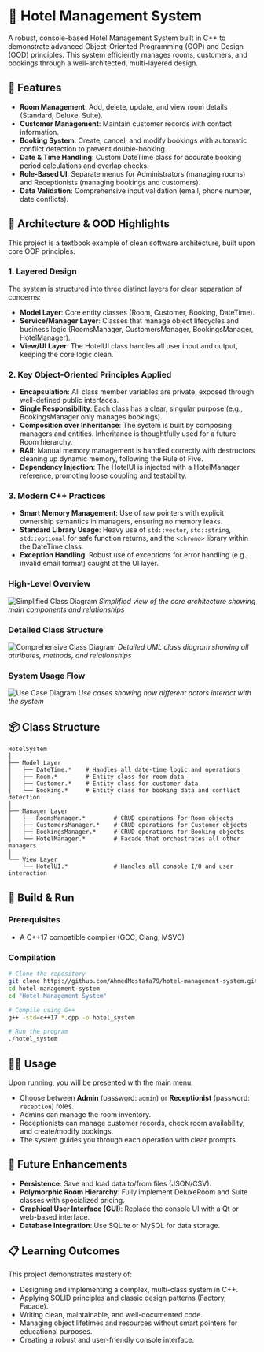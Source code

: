 # 🏨 Hotel Management System
A robust, console-based Hotel Management System built in C++ to demonstrate advanced Object-Oriented Programming (OOP) and Design (OOD) principles. This system efficiently manages rooms, customers, and bookings through a well-architected, multi-layered design.

## 🚀 Features
- **Room Management**: Add, delete, update, and view room details (Standard, Deluxe, Suite).
- **Customer Management**: Maintain customer records with contact information.
- **Booking System**: Create, cancel, and modify bookings with automatic conflict detection to prevent double-booking.
- **Date & Time Handling**: Custom DateTime class for accurate booking period calculations and overlap checks.
- **Role-Based UI**: Separate menus for Administrators (managing rooms) and Receptionists (managing bookings and customers).
- **Data Validation**: Comprehensive input validation (email, phone number, date conflicts).

## 🧱 Architecture & OOD Highlights
This project is a textbook example of clean software architecture, built upon core OOP principles.

### 1. Layered Design
The system is structured into three distinct layers for clear separation of concerns:

- **Model Layer**: Core entity classes (Room, Customer, Booking, DateTime).
- **Service/Manager Layer**: Classes that manage object lifecycles and business logic (RoomsManager, CustomersManager, BookingsManager, HotelManager).
- **View/UI Layer**: The HotelUI class handles all user input and output, keeping the core logic clean.

### 2. Key Object-Oriented Principles Applied
- **Encapsulation**: All class member variables are private, exposed through well-defined public interfaces.
- **Single Responsibility**: Each class has a clear, singular purpose (e.g., BookingsManager only manages bookings).
- **Composition over Inheritance**: The system is built by composing managers and entities. Inheritance is thoughtfully used for a future Room hierarchy.
- **RAII**: Manual memory management is handled correctly with destructors cleaning up dynamic memory, following the Rule of Five.
- **Dependency Injection**: The HotelUI is injected with a HotelManager reference, promoting loose coupling and testability.

### 3. Modern C++ Practices
- **Smart Memory Management**: Use of raw pointers with explicit ownership semantics in managers, ensuring no memory leaks.
- **Standard Library Usage**: Heavy use of `std::vector`, `std::string`, `std::optional` for safe function returns, and the `<chrono>` library within the DateTime class.
- **Exception Handling**: Robust use of exceptions for error handling (e.g., invalid email format) caught at the UI layer.

### High-Level Overview
![Simplified Class Diagram](Hotel%20Management%20System/Class%20Diagram%20Simplified.png)
*Simplified view of the core architecture showing main components and relationships*

### Detailed Class Structure  
![Comprehensive Class Diagram](Hotel%20Management%20System/Class%20Diagram%20Comprehensive.png)
*Detailed UML class diagram showing all attributes, methods, and relationships*

### System Usage Flow
![Use Case Diagram](Hotel%20Management%20System/Use%20Case%20Diagram.png)
*Use cases showing how different actors interact with the system*

## 📦 Class Structure
```
HotelSystem
│
├── Model Layer
│   ├── DateTime.*    # Handles all date-time logic and operations
│   ├── Room.*        # Entity class for room data
│   ├── Customer.*    # Entity class for customer data
│   └── Booking.*     # Entity class for booking data and conflict detection
│
├── Manager Layer
│   ├── RoomsManager.*        # CRUD operations for Room objects
│   ├── CustomersManager.*    # CRUD operations for Customer objects
│   ├── BookingsManager.*     # CRUD operations for Booking objects
│   └── HotelManager.*        # Facade that orchestrates all other managers
│
└── View Layer
    └── HotelUI.*             # Handles all console I/O and user interaction
```

## 🔧 Build & Run
### Prerequisites
- A C++17 compatible compiler (GCC, Clang, MSVC)

### Compilation
```bash
# Clone the repository
git clone https://github.com/AhmedMostafa79/hotel-management-system.git
cd hotel-management-system
cd "Hotel Management System"

# Compile using G++
g++ -std=c++17 *.cpp -o hotel_system

# Run the program
./hotel_system
```

## 👨‍💻 Usage
Upon running, you will be presented with the main menu.

- Choose between **Admin** (password: `admin`) or **Receptionist** (password: `reception`) roles.
- Admins can manage the room inventory.
- Receptionists can manage customer records, check room availability, and create/modify bookings.
- The system guides you through each operation with clear prompts.

## 🔮 Future Enhancements
- **Persistence**: Save and load data to/from files (JSON/CSV).
- **Polymorphic Room Hierarchy**: Fully implement DeluxeRoom and Suite classes with specialized pricing.
- **Graphical User Interface (GUI)**: Replace the console UI with a Qt or web-based interface.
- **Database Integration**: Use SQLite or MySQL for data storage.

## 📋 Learning Outcomes
This project demonstrates mastery of:
- Designing and implementing a complex, multi-class system in C++.
- Applying SOLID principles and classic design patterns (Factory, Facade).
- Writing clean, maintainable, and well-documented code.
- Managing object lifetimes and resources without smart pointers for educational purposes.
- Creating a robust and user-friendly console interface.
